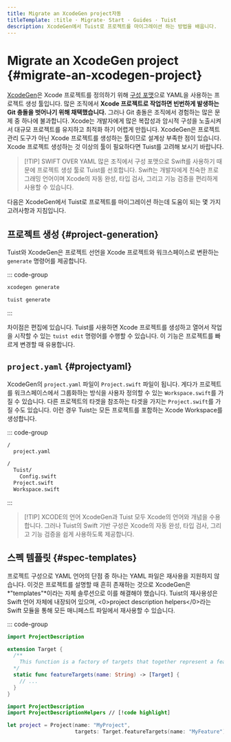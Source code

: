 ```yaml
---
title: Migrate an XcodeGen project자동
titleTemplate: :title · Migrate· Start · Guides · Tuist
description: XcodeGen에서 Tuist로 프로젝트를 마이그레이션 하는 방법을 배웁니다.
---
```


# Migrate an XcodeGen project {#migrate-an-xcodegen-project}

[XcodeGen](https://github.com/yonaskolb/XcodeGen)은 Xcode 프로젝트를 정의하기 위해 [구성 포맷](https://github.com/yonaskolb/XcodeGen/blob/master/Docs/ProjectSpec.md)으로 YAML을 사용하는 프로젝트 생성 툴입니다. 많은 조직에서 **Xcode 프로젝트로 작업하면 빈번하게 발생하는 Git 충돌을 벗어나기 위해 채택했습니다.** 그러나 Git 충돌은 조직에서 경험하는 많은 문제 중 하나에 불과합니다. Xcode는 개발자에게 많은 복잡성과 암시적 구성을 노출시켜서 대규모 프로젝트를 유지하고 최적화 하기 어렵게 만듭니다. XcodeGen은 프로젝트 관리 도구가 아닌 Xcode 프로젝트를 생성하는 툴이므로 설계상 부족한 점이 있습니다. Xcode 프로젝트 생성하는 것 이상의 툴이 필요하다면 Tuist를 고려해 보시기 바랍니다.

> [!TIP] SWIFT OVER YAML
> 많은 조직에서 구성 포맷으로 Swift를 사용하기 때문에 프로젝트 생성 툴로 Tuist를 선호합니다. Swift는 개발자에게 친숙한 프로그래밍 언어이며 Xcode의 자동 완성, 타입 검사, 그리고 기능 검증을 편리하게 사용할 수 있습니다.

다음은 XcodeGen에서 Tuist로 프로젝트를 마이그레이션 하는데 도움이 되는 몇 가지 고려사항과 지침입니다.

## 프로젝트 생성 {#project-generation}

Tuist와 XcodeGen은 프로젝트 선언을 Xcode 프로젝트와 워크스페이스로 변환하는 `generate` 명령어를 제공합니다.

::: code-group

```bash [XcodeGen]
xcodegen generate
```

```bash [Tuist]
tuist generate
```

:::

차이점은 편집에 있습니다. Tuist를 사용하면 Xcode 프로젝트를 생성하고 열어서 작업을 시작할 수 있는 `tuist edit` 명령어를 수행할 수 있습니다. 이 기능은 프로젝트를 빠르게 변경할 때 유용합니다.

## `project.yaml` {#projectyaml}

XcodeGen의 `project.yaml` 파일이 `Project.swift` 파일이 됩니다. 게다가 프로젝트를 워크스페이스에서 그룹화하는 방식을 사용자 정의할 수 있는 `Workspace.swift`를 가질 수 있습니다. 다른 프로젝트의 타겟을 참조하는 타겟을 가지는 `Project.swift`를 가질 수도 있습니다. 이런 경우 Tuist는 모든 프로젝트를 포함하는 Xcode Workspace를 생성합니다.

::: code-group

```bash [XcodeGen directory structure]
/
  project.yaml
```

```bash [Tuist directory structure]
/
  Tuist/
    Config.swift
  Project.swift
  Workspace.swift
```

:::

> [!TIP] XCODE의 언어
> XcodeGen과 Tuist 모두 Xcode의 언어와 개념을 수용합니다. 그러나 Tuist의 Swift 기반 구성은 Xcode의 자동 완성, 타입 검사, 그리고 기능 검증을 쉽게 사용하도록 제공합니다.

## 스펙 템플릿 {#spec-templates}

프로젝트 구성으로 YAML 언어의 단점 중 하나는 YAML 파일은 재사용을 지원하지 않습니다. 이것은 프로젝트를 설명할 때 흔히 존재하는 것으로 XcodeGen은 \*"templates"\*이라는 자체 솔루션으로 이를 해결해야 했습니다. Tuist의 재사용성은 Swift 언어 자체에 내장되어 있으며, <0>project description helpers</0>라는 Swift 모듈을 통해 모든 매니페스트 파일에서 재사용할 수 있습니다.

::: code-group

```swift [Tuist/ProjectDescriptionHelpers/Target+Features.swift]
import ProjectDescription

extension Target {
  /**
    This function is a factory of targets that together represent a feature.
  */
  static func featureTargets(name: String) -> [Target] {
    // ...
  }
}
```

```swift [Project.swift]
import ProjectDescription
import ProjectDescriptionHelpers // [!code highlight]

let project = Project(name: "MyProject",
                      targets: Target.featureTargets(name: "MyFeature")) // [!code highlight]
```
